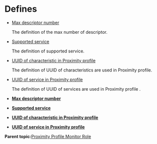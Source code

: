 # Defines

-   [Max descriptor number](GUID-51FC8C8F-7001-46B3-9139-5E17517B3959.md)

    The definition of the max number of descriptor.

-   [Supported service](GUID-E182F139-4E76-4D95-8754-E7F5352E6337.md)

    The definition of supported service.

-   [UUID of characteristic in Proximity profile](GUID-56E8CC58-715D-4227-865B-C80974153431.md)

    The definition of UUID of characteristics are used in Proximity profile.

-   [UUID of service in Proximity profile](GUID-85F37DFD-236D-4EC8-95C5-BC83D12A06B1.md)

    The definition of UUID of services are used in Proximity profile .


-   **[Max descriptor number](GUID-51FC8C8F-7001-46B3-9139-5E17517B3959.md)**  

-   **[Supported service](GUID-E182F139-4E76-4D95-8754-E7F5352E6337.md)**  

-   **[UUID of characteristic in Proximity profile](GUID-56E8CC58-715D-4227-865B-C80974153431.md)**  

-   **[UUID of service in Proximity profile](GUID-85F37DFD-236D-4EC8-95C5-BC83D12A06B1.md)**  


**Parent topic:**[Proximity Profile Monitor Role](GUID-47722FB5-36D7-4844-BCB6-700CF4B19291.md)


